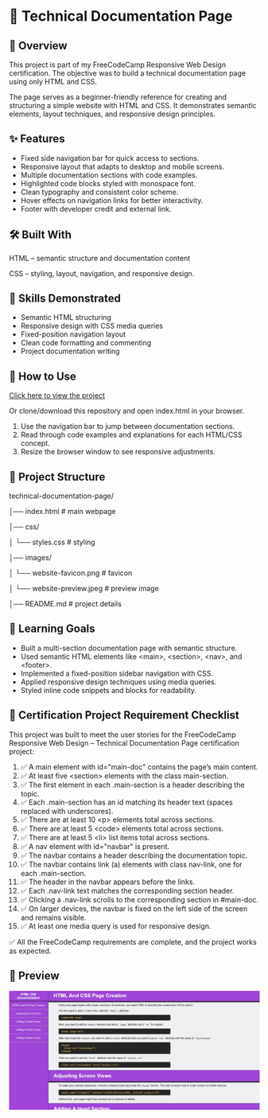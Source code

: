 # 📘 Technical Documentation Page

## 📖 Overview
This project is part of my FreeCodeCamp Responsive Web Design certification.
The objective was to build a technical documentation page using only HTML and CSS.

The page serves as a beginner-friendly reference for creating and structuring a simple website with HTML and CSS. It demonstrates semantic elements, layout techniques, and responsive design principles.

## ✨ Features
- Fixed side navigation bar for quick access to sections.
- Responsive layout that adapts to desktop and mobile screens.
- Multiple documentation sections with code examples.
- Highlighted code blocks styled with monospace font.
- Clean typography and consistent color scheme.
- Hover effects on navigation links for better interactivity.
- Footer with developer credit and external link.

## 🛠️ Built With
HTML – semantic structure and documentation content

CSS – styling, layout, navigation, and responsive design.

## 🧰 Skills Demonstrated
- Semantic HTML structuring
- Responsive design with CSS media queries
- Fixed-position navigation layout
- Clean code formatting and commenting
- Project documentation writing

## 🚀 How to Use
<a href="https://midnight-developer-ts.github.io/technical-documentation-page/">Click here to view the project</a>

Or clone/download this repository and open index.html in your browser.

1. Use the navigation bar to jump between documentation sections.
2. Read through code examples and explanations for each HTML/CSS concept.
3. Resize the browser window to see responsive adjustments.

## 📂 Project Structure
technical-documentation-page/

│── index.html # main webpage

│── css/

│ └── styles.css # styling

│── images/

│ └── website-favicon.png # favicon

│ └── website-preview.jpeg # preview image

│── README.md # project details

## 📌 Learning Goals
- Built a multi-section documentation page with semantic structure.
- Used semantic HTML elements like &lt;main&gt;, &lt;section&gt;, &lt;nav&gt;, and &lt;footer&gt;.
- Implemented a fixed-position sidebar navigation with CSS.
- Applied responsive design techniques using media queries.
- Styled inline code snippets and blocks for readability.

## 🎯 Certification Project Requirement Checklist

This project was built to meet the user stories for the FreeCodeCamp Responsive Web Design – Technical Documentation Page certification project:

1. ✅ A main element with id="main-doc" contains the page’s main content.
2. ✅ At least five &lt;section&gt; elements with the class main-section.
3. ✅ The first element in each .main-section is a header describing the topic.
4. ✅ Each .main-section has an id matching its header text (spaces replaced with underscores).
5. ✅ There are at least 10 &lt;p&gt; elements total across sections.
6. ✅ There are at least 5 &lt;code&gt; elements total across sections.
7. ✅ There are at least 5 &lt;li&gt; list items total across sections.
8. ✅ A nav element with id="navbar" is present.
9. ✅ The navbar contains a header describing the documentation topic.
10. ✅ The navbar contains link (a) elements with class nav-link, one for each .main-section.
11. ✅ The header in the navbar appears before the links.
12. ✅ Each .nav-link text matches the corresponding section header.
13. ✅ Clicking a .nav-link scrolls to the corresponding section in #main-doc.
14. ✅ On larger devices, the navbar is fixed on the left side of the screen and remains visible.
15. ✅ At least one media query is used for responsive design.

✅ All the FreeCodeCamp requirements are complete, and the project works as expected.

## 📸 Preview
![Technical Documentation Page Screenshot](./images/website-preview.jpeg)